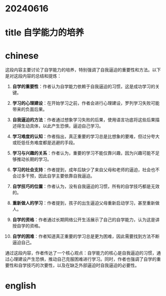 
# 20240616

# title 自学能力的培养

# chinese 

这段内容主要讨论了自学能力的培养，特别强调了自我逼迫的重要性和方法。以下是对这段内容的总结和提炼：

1. **自学的重要性**：作者认为自学能力依赖于自我逼迫的习惯，这是成功学习的关键。

2. **学习的心理建设**：在开始学习之前，作者会进行心理建设，罗列学习失败可能带来的负面后果。

3. **自我逼迫的方法**：作者通过想象学习失败的后果，使用语言功底将这些后果描述得生动具体，以此产生恐惧，逼迫自己学习。

4. **学习难度的认知**：作者指出，真正重要的学习总是比想象的要难，但过分夸大或贬低任务难度都是逃避的手段。

5. **学习与兴趣的关系**：作者认为，重要的学习不能仅靠兴趣，因为兴趣可能不足够推动长期的学习。

6. **学习的社会支持**：作者提到，成年后缺少了来自父母和老师的逼迫，社会也不会过多干预，因此自学主要依靠自我逼迫。

7. **自学技巧的位置**：作者认为，没有自我逼迫的习惯，所有的自学技巧都是无效的。

8. **重新做人的学习**：作者提到，孩子的出生逼迫父母重新启动学习，甚至重新做人。

9. **自学的资格**：作者通过长期网络公开生活展示了自己的自学能力，认为这是讲授自学的资格。

10. **自学的困难**：作者知道真正重要的学习总是更为困难，因此需要找到方法不断逼迫自己。

通过这段内容，作者传达了一个核心观点：自学能力的核心是自我逼迫的习惯，通过心理建设产生恐惧，推动自己克服困难进行学习。同时，作者也强调了自学的重要性和自学技巧的次要性，以及在缺乏外部逼迫时自我逼迫的必要性。

# english

